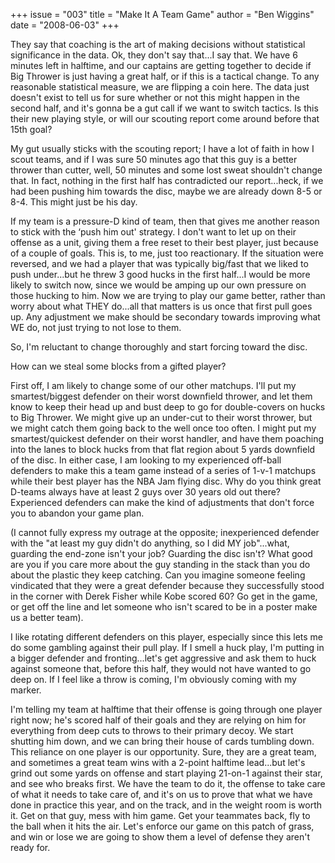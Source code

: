 +++
issue = "003"
title = "Make It A Team Game"
author = "Ben Wiggins"
date = "2008-06-03"
+++

They say that coaching is the art of making decisions without statistical
significance in the data. Ok, they don't say that...I say that. We have 6
minutes left in halftime, and our captains are getting together to decide if
Big Thrower is just having a great half, or if this is a tactical change. To
any reasonable statistical measure, we are flipping a coin here. The data just
doesn't exist to tell us for sure whether or not this might happen in the
second half, and it's gonna be a gut call if we want to switch tactics. Is
this their new playing style, or will our scouting report come around before
that 15th goal?  
  
My gut usually sticks with the scouting report; I have a lot of faith in how I
scout teams, and if I was sure 50 minutes ago that this guy is a better
thrower than cutter, well, 50 minutes and some lost sweat shouldn't change
that. In fact, nothing in the first half has contradicted our report...heck,
if we had been pushing him towards the disc, maybe we are already down 8-5 or
8-4. This might just be his day.  
  
If my team is a pressure-D kind of team, then that gives me another reason to
stick with the ‘push him out' strategy. I don't want to let up on their
offense as a unit, giving them a free reset to their best player, just because
of a couple of goals. This is, to me, just too reactionary. If the situation
were reversed, and we had a player that was typically big/fast that we liked
to push under...but he threw 3 good hucks in the first half...I would be more
likely to switch now, since we would be amping up our own pressure on those
hucking to him. Now we are trying to play our game better, rather than worry
about what THEY do...all that matters is us once that first pull goes up. Any
adjustment we make should be secondary towards improving what WE do, not just
trying to not lose to them.  
  
So, I'm reluctant to change thoroughly and start forcing toward the disc.  
  
How can we steal some blocks from a gifted player?  
  
First off, I am likely to change some of our other matchups. I'll put my
smartest/biggest defender on their worst downfield thrower, and let them know
to keep their head up and bust deep to go for double-covers on hucks to Big
Thrower. We might give up an under-cut to their worst thrower, but we might
catch them going back to the well once too often. I might put my
smartest/quickest defender on their worst handler, and have them poaching into
the lanes to block hucks from that flat region about 5 yards downfield of the
disc. In either case, I am looking to my experienced off-ball defenders to
make this a team game instead of a series of 1-v-1 matchups while their best
player has the NBA Jam flying disc. Why do you think great D-teams always have
at least 2 guys over 30 years old out there? Experienced defenders can make
the kind of adjustments that don't force you to abandon your game plan.  
  
(I cannot fully express my outrage at the opposite; inexperienced defender
with the "at least my guy didn't do anything, so I did MY job"...what,
guarding the end-zone isn't your job? Guarding the disc isn't? What good are
you if you care more about the guy standing in the stack than you do about the
plastic they keep catching. Can you imagine someone feeling vindicated that
they were a great defender because they successfully stood in the corner with
Derek Fisher while Kobe scored 60? Go get in the game, or get off the line and
let someone who isn't scared to be in a poster make us a better team).  
  
I like rotating different defenders on this player, especially since this lets
me do some gambling against their pull play. If I smell a huck play, I'm
putting in a bigger defender and fronting...let's get aggressive and ask them
to huck against someone that, before this half, they would not have wanted to
go deep on. If I feel like a throw is coming, I'm obviously coming with my
marker.  
  
I'm telling my team at halftime that their offense is going through one player
right now; he's scored half of their goals and they are relying on him for
everything from deep cuts to throws to their primary decoy. We start shutting
him down, and we can bring their house of cards tumbling down. This reliance
on one player is our opportunity. Sure, they are a great team, and sometimes a
great team wins with a 2-point halftime lead...but let's grind out some yards
on offense and start playing 21-on-1 against their star, and see who breaks
first. We have the team to do it, the offense to take care of what it needs to
take care of, and it's on us to prove that what we have done in practice this
year, and on the track, and in the weight room is worth it. Get on that guy,
mess with him game. Get your teammates back, fly to the ball when it hits the
air. Let's enforce our game on this patch of grass, and win or lose we are
going to show them a level of defense they aren't ready for.
